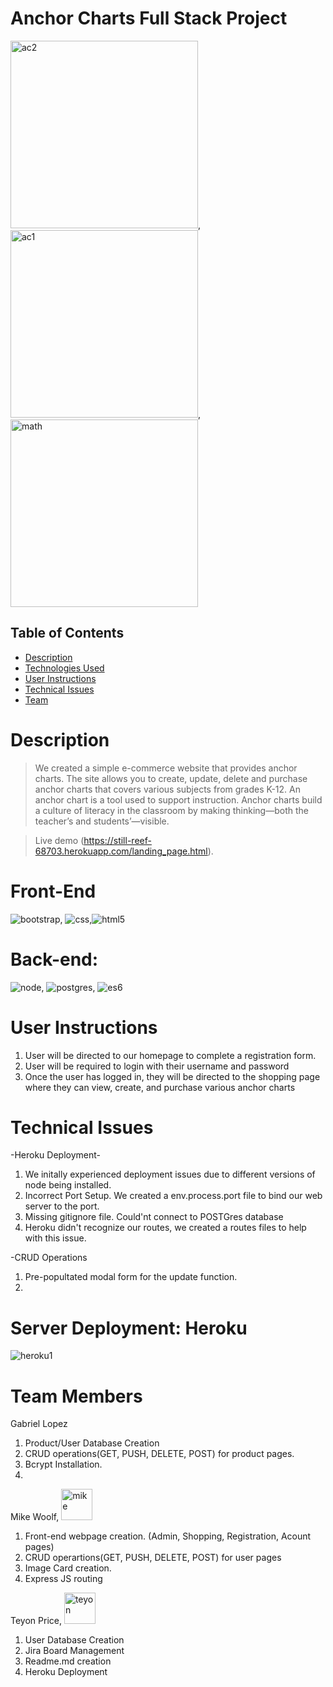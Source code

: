 # Anchor Charts Full Stack Project

<img width="300" alt="ac2" src="https://user-images.githubusercontent.com/85767134/137331761-f8705270-f27c-485a-9725-e7390c9b3c37.png">, <img width="300" alt="ac1" src="https://user-images.githubusercontent.com/85767134/137333494-5bbcea19-df2e-4110-95d3-06ee8ad7fc0d.jpg">, <img width="300" alt="math" src="https://user-images.githubusercontent.com/85767134/137356234-6971a6d4-6912-4770-9bc7-4712fb92ca4c.png">

## Table of Contents
* [Description](#description)
* [Technologies Used](#technologies-used)
* [User Instructions](#user-instructions)
* [Technical Issues](#technical-issues)
* [Team ](#team)

# Description
> We created a simple e-commerce website that provides anchor charts. The site allows you to create, update, delete and purchase anchor charts that covers various subjects from grades K-12. An anchor chart is a tool used to support instruction. Anchor charts build a culture of literacy in the classroom by making thinking—both the teacher’s and students’—visible.

> Live demo (https://still-reef-68703.herokuapp.com/landing_page.html). 

# Front-End

![bootstrap](https://user-images.githubusercontent.com/85767134/137334676-f8720692-b74d-4480-a752-da0c4f19644b.jpg), ![css](https://user-images.githubusercontent.com/85767134/137334689-565d0fc4-099f-4040-9349-d7548e9c8906.jpg),![html5](https://user-images.githubusercontent.com/85767134/137334706-f05993f4-d5df-404a-a803-7bc9fe9c5432.jpg)

# Back-end:

![node](https://user-images.githubusercontent.com/85767134/137340755-bb3f5b13-d6f0-4ada-82b9-c7d56e9cc4af.jpg), ![postgres](https://user-images.githubusercontent.com/85767134/137340810-9e5d7a98-be73-4849-8c5c-3bd37a31f28c.jpg), ![es6](https://user-images.githubusercontent.com/85767134/137342755-9d97ea5d-c334-44fd-85d0-81785a103ca6.jpg)

# User Instructions

1. User will be directed to our homepage to complete a registration form.
2. User will be required to login with their username and password
3. Once the user has logged in, they will be directed to the shopping page where they can view, create, and purchase various anchor charts

# Technical Issues

-Heroku Deployment- 
1. We initally experienced deployment issues due to different versions of node being installed.
2. Incorrect Port Setup. We created a env.process.port file to bind our web server to the port.
3. Missing gitignore file. Could'nt connect to POSTGres database
4. Heroku didn't recognize our routes, we created a routes files to help with this issue.

-CRUD Operations
1. Pre-popultated modal form for the update function.
2. 

# Server Deployment: Heroku

![heroku1](https://user-images.githubusercontent.com/85767134/137354981-c3842b26-7ef7-4982-98c1-1109603015e0.png)

# Team Members

Gabriel Lopez
1. Product/User Database Creation
2. CRUD operations(GET, PUSH, DELETE, POST) for product pages.
3. Bcrypt Installation.
4. 

Mike Woolf, <img width="50" alt="mike" src="https://user-images.githubusercontent.com/85767134/137340678-ec6f4265-5547-429c-884a-9d887f211d48.png">
1. Front-end webpage creation. (Admin, Shopping, Registration, Acount pages)
2. CRUD operartions(GET, PUSH, DELETE, POST) for user pages
3. Image Card creation.
4. Express JS routing


Teyon Price, <img width="50" alt="teyon" src="https://user-images.githubusercontent.com/85767134/137349104-3ff71d2a-4ea3-42f2-8f4d-da82b0be46f3.png">
1. User Database Creation
2. Jira Board Management
3. Readme.md creation
4. Heroku Deployment


